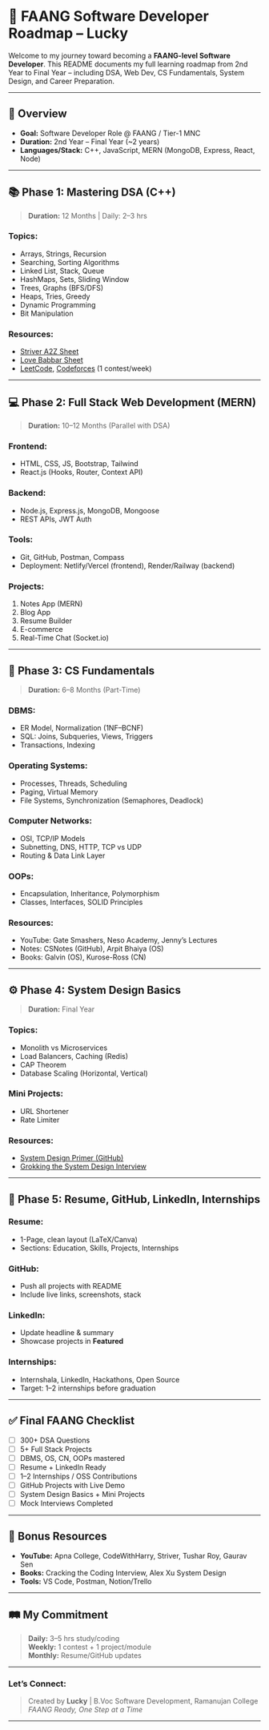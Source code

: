 # 🚀 FAANG Software Developer Roadmap – Lucky

Welcome to my journey toward becoming a **FAANG-level Software Developer**. This README documents my full learning roadmap from 2nd Year to Final Year – including DSA, Web Dev, CS Fundamentals, System Design, and Career Preparation.

---

## 📌 Overview

- **Goal:** Software Developer Role @ FAANG / Tier-1 MNC
- **Duration:** 2nd Year – Final Year (~2 years)
- **Languages/Stack:** C++, JavaScript, MERN (MongoDB, Express, React, Node)

---

## 📚 Phase 1: Mastering DSA (C++)

> **Duration:** 12 Months | Daily: 2–3 hrs

### Topics:

- Arrays, Strings, Recursion
- Searching, Sorting Algorithms
- Linked List, Stack, Queue
- HashMaps, Sets, Sliding Window
- Trees, Graphs (BFS/DFS)
- Heaps, Tries, Greedy
- Dynamic Programming
- Bit Manipulation

### Resources:

- [Striver A2Z Sheet](https://takeuforward.org/interviews/strivers-sde-sheet-top-coding-interview-problems/)
- [Love Babbar Sheet](https://www.geeksforgeeks.org/love-babbar-dsa-sheet/)
- [LeetCode](https://leetcode.com), [Codeforces](https://codeforces.com) (1 contest/week)

---

## 💻 Phase 2: Full Stack Web Development (MERN)

> **Duration:** 10–12 Months (Parallel with DSA)

### Frontend:

- HTML, CSS, JS, Bootstrap, Tailwind
- React.js (Hooks, Router, Context API)

### Backend:

- Node.js, Express.js, MongoDB, Mongoose
- REST APIs, JWT Auth

### Tools:

- Git, GitHub, Postman, Compass
- Deployment: Netlify/Vercel (frontend), Render/Railway (backend)

### Projects:

1. Notes App (MERN)
2. Blog App
3. Resume Builder
4. E-commerce
5. Real-Time Chat (Socket.io)

---

## 🧠 Phase 3: CS Fundamentals

> **Duration:** 6–8 Months (Part-Time)

### DBMS:

- ER Model, Normalization (1NF–BCNF)
- SQL: Joins, Subqueries, Views, Triggers
- Transactions, Indexing

### Operating Systems:

- Processes, Threads, Scheduling
- Paging, Virtual Memory
- File Systems, Synchronization (Semaphores, Deadlock)

### Computer Networks:

- OSI, TCP/IP Models
- Subnetting, DNS, HTTP, TCP vs UDP
- Routing & Data Link Layer

### OOPs:

- Encapsulation, Inheritance, Polymorphism
- Classes, Interfaces, SOLID Principles

### Resources:

- YouTube: Gate Smashers, Neso Academy, Jenny’s Lectures
- Notes: CSNotes (GitHub), Arpit Bhaiya (OS)
- Books: Galvin (OS), Kurose-Ross (CN)

---

## ⚙️ Phase 4: System Design Basics

> **Duration:** Final Year

### Topics:

- Monolith vs Microservices
- Load Balancers, Caching (Redis)
- CAP Theorem
- Database Scaling (Horizontal, Vertical)

### Mini Projects:

- URL Shortener
- Rate Limiter

### Resources:

- [System Design Primer (GitHub)](https://github.com/donnemartin/system-design-primer)
- [Grokking the System Design Interview](https://www.designgurus.io/)

---

## 🧾 Phase 5: Resume, GitHub, LinkedIn, Internships

### Resume:

- 1-Page, clean layout (LaTeX/Canva)
- Sections: Education, Skills, Projects, Internships

### GitHub:

- Push all projects with README
- Include live links, screenshots, stack

### LinkedIn:

- Update headline & summary
- Showcase projects in **Featured**

### Internships:

- Internshala, LinkedIn, Hackathons, Open Source
- Target: 1–2 internships before graduation

---

## ✅ Final FAANG Checklist

- [ ] 300+ DSA Questions
- [ ] 5+ Full Stack Projects
- [ ] DBMS, OS, CN, OOPs mastered
- [ ] Resume + LinkedIn Ready
- [ ] 1–2 Internships / OSS Contributions
- [ ] GitHub Projects with Live Demo
- [ ] System Design Basics + Mini Projects
- [ ] Mock Interviews Completed

---

## 📘 Bonus Resources

- **YouTube:** Apna College, CodeWithHarry, Striver, Tushar Roy, Gaurav Sen
- **Books:** Cracking the Coding Interview, Alex Xu System Design
- **Tools:** VS Code, Postman, Notion/Trello

---

## 🛤️ My Commitment

> **Daily:** 3–5 hrs study/coding  
> **Weekly:** 1 contest + 1 project/module  
> **Monthly:** Resume/GitHub updates

---

### Let’s Connect:

> Created by **Lucky** | B.Voc Software Development, Ramanujan College  
> *FAANG Ready, One Step at a Time*

---
